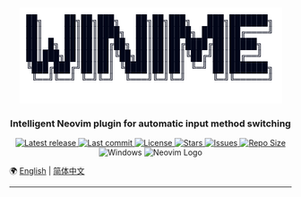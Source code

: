 
<div align="center">
    <br><br>
    <img src="./WinimeArtFont.png" alt="Winime Logo"/>
    <a><h3>Intelligent Neovim plugin for automatic input method switching</h3></a>

<p>
    <a href="https://github.com/StellarDeca/winime.nvim/releases/latest">
        <img alt="Latest release" src="https://img.shields.io/github/v/release/StellarDeca/winime.nvim?style=for-the-badge&logo=starship&color=C9CBFF&logoColor=D9E0EE&labelColor=302D41&include_prerelease&sort=semver" />
    </a>
    <a href="https://github.com/StellarDeca/winime.nvim/pulse">
        <img alt="Last commit" src="https://img.shields.io/github/last-commit/StellarDeca/winime.nvim?style=for-the-badge&logo=starship&color=8bd5ca&logoColor=D9E0EE&labelColor=302D41"/>
    </a>
    <a href="https://github.com/StellarDeca/winime.nvim/blob/main/LICENSE">
        <img alt="License" src="https://img.shields.io/github/license/StellarDeca/winime.nvim?style=for-the-badge&logo=starship&color=ee999f&logoColor=D9E0EE&labelColor=302D41" />
    </a>
    <a href="https://github.com/StellarDeca/winime.nvim/stargazers">
        <img alt="Stars" src="https://img.shields.io/github/stars/StellarDeca/winime.nvim?style=for-the-badge&logo=starship&color=c69ff5&logoColor=D9E0EE&labelColor=302D41" />
    </a>
    <a href="https://github.com/StellarDeca/winime.nvim/issues">
        <img alt="Issues" src="https://img.shields.io/github/issues/StellarDeca/winime.nvim?style=for-the-badge&logo=github&color=F5E0DC&logoColor=D9E0EE&labelColor=302D41" />
    </a>
    <a href="https://github.com/StellarDeca/winime.nvim">
        <img alt="Repo Size" src="https://img.shields.io/github/repo-size/StellarDeca/winime.nvim?color=%23DDB6F2&label=SIZE&logo=codesandbox&style=for-the-badge&logoColor=D9E0EE&labelColor=302D41" />
    </a>
    <br/>
    <img src="https://img.shields.io/badge/Platform-Windows-0078D6?style=for-the-badge&logo=windows&logoColor=white&labelColor=302D41"  alt="Windows"/>
    <img src="https://img.shields.io/badge/Neovim-%E2%89%A50.10-57A143?style=for-the-badge&logo=neovim&logoColor=white&labelColor=302D41"  alt="Neovim Logo"/>
</p></div>

🌍 [English](./README_EN.md) | [简体中文](./README.md)

---
